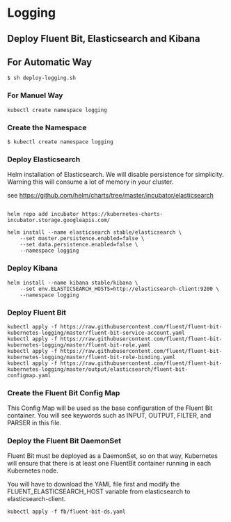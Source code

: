 # Logging

## Deploy Fluent Bit, Elasticsearch and Kibana

## For Automatic Way

```console
$ sh deploy-logging.sh
```

### For Manuel Way

```console
kubectl create namespace logging
```

### Create the Namespace

```console
$ kubectl create namespace logging
```

### Deploy Elasticsearch

Helm installation of Elasticsearch. We will disable persistence for simplicity. Warning this will consume a lot of memory in your cluster.

see https://github.com/helm/charts/tree/master/incubator/elasticsearch

```console

helm repo add incubator https://kubernetes-charts-incubator.storage.googleapis.com/

helm install --name elasticsearch stable/elasticsearch \
    --set master.persistence.enabled=false \
    --set data.persistence.enabled=false \
    --namespace logging
```    

### Deploy Kibana

```console
helm install --name kibana stable/kibana \
    --set env.ELASTICSEARCH_HOSTS=http://elasticsearch-client:9200 \
    --namespace logging
```

### Deploy Fluent Bit

```console
kubectl apply -f https://raw.githubusercontent.com/fluent/fluent-bit-kubernetes-logging/master/fluent-bit-service-account.yaml
kubectl apply -f https://raw.githubusercontent.com/fluent/fluent-bit-kubernetes-logging/master/fluent-bit-role.yaml
kubectl apply -f https://raw.githubusercontent.com/fluent/fluent-bit-kubernetes-logging/master/fluent-bit-role-binding.yaml
kubectl apply -f https://raw.githubusercontent.com/fluent/fluent-bit-kubernetes-logging/master/output/elasticsearch/fluent-bit-configmap.yaml
```

### Create the Fluent Bit Config Map


This Config Map will be used as the base configuration of the Fluent Bit container. You will see keywords such as INPUT, OUTPUT, FILTER, and PARSER in this file.

### Deploy the Fluent Bit DaemonSet

Fluent Bit must be deployed as a DaemonSet, so on that way, Kubernetes will ensure that there is at least one FluentBit container running in each Kubernetes node.

You will have to download the YAML file first and modify the FLUENT_ELASTICSEARCH_HOST variable from elasticsearch to elasticsearch-client.

```console
kubectl apply -f fb/fluent-bit-ds.yaml
```